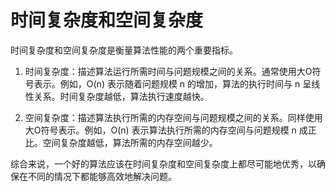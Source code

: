 # 时间复杂度和空间复杂度

时间复杂度和空间复杂度是衡量算法性能的两个重要指标。

1. 时间复杂度：描述算法运行所需时间与问题规模之间的关系。通常使用大O符号表示。例如，O(n) 表示随着问题规模 n 的增加，算法的执行时间与 n 呈线性关系。时间复杂度越低，算法执行速度越快。

2. 空间复杂度：描述算法执行所需的内存空间与问题规模之间的关系。同样使用大O符号表示。例如，O(n) 表示算法执行所需的内存空间与问题规模 n 成正比。空间复杂度越低，算法所需的内存空间越少。

综合来说，一个好的算法应该在时间复杂度和空间复杂度上都尽可能地优秀，以确保在不同的情况下都能够高效地解决问题。
